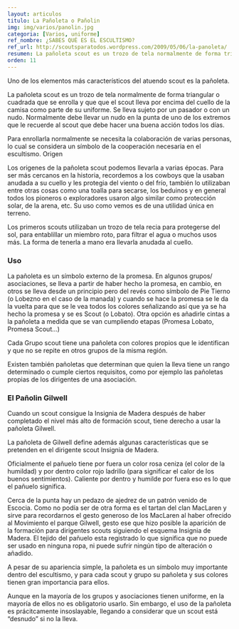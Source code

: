 ```yaml
---
layout: articulos
titulo: La Pañoleta o Pañolin
img: img/varios/panolin.jpg
categoria: [Varios, uniforme]
ref_nombre: ¿SABES QUÉ ES EL ESCULTISMO?
ref_url: http://scoutsparatodos.wordpress.com/2009/05/06/la-panoleta/
resumen: La pañoleta scout es un trozo de tela normalmente de forma triangular o cuadrada que se enrolla y que que el scout lleva por encima del cuello de la camisa como parte de su uniforme
orden: 11
---
```

Uno de los elementos más característicos del atuendo scout es la pañoleta.

La pañoleta scout es un trozo de tela normalmente de forma triangular o cuadrada que se enrolla y que que el scout lleva por encima del cuello de la camisa como parte de su uniforme. Se lleva sujeto por un pasador o con un nudo. Normalmente debe llevar un nudo en la punta de uno de los extremos que le recuerde al scout que debe hacer una buena acción todos los días.

Para enrollarla normalmente se necesita la colaboración de varias personas, lo cual se considera un símbolo de la cooperación necesaria en el escultismo.
Origen

Los origenes de la pañoleta scout podemos llevarla a varias épocas. Para ser más cercanos en la historia, recordemos a los cowboys que la usaban anudada a su cuello y les protegia del viento o del frío, también lo utilizaban entre otras cosas como una toalla para secarse, los beduinos y en general todos los pioneros o exploradores usaron algo similar como protección solar, de la arena, etc. Su uso como vemos es de una utilidad única en terreno.

Los primeros scouts utilizaban un trozo de tela recia para protegerse del sol, para entablillar un miembro roto, para filtrar el agua o muchos usos más. La forma de tenerla a mano era llevarla anudada al cuello.

<amp-img src="{{site.baseurl}}/img/varios/panolin2.png" width="918" height="1200" alt="Usos de la pañoleta" layout="responsive" class="rounded center"></amp-img>

### Uso

<div class="col col-12 sm-col-6 md-col-4 lg-col-4 mr1">

<amp-img src="{{site.baseurl}}/img/varios/panolin1.jpg" width="500" height="384" alt="Pañolines" layout="responsive" class="rounded"></amp-img>

</div>

La pañoleta es un símbolo externo de la promesa. En algunos grupos/ asociaciones, se lleva a partir de haber hecho la promesa, en cambio, en otros se lleva desde un principio pero del revés como símbolo de Pie Tierno (o Lobezno en el caso de la manada) y cuando se hace la promesa se le da la vuelta para que se le vea todos los colores señalizando así que ya se ha hecho la promesa y se es Scout (o Lobato). Otra opción es añadirle cintas a la pañoleta a medida que se van cumpliendo etapas (Promesa Lobato, Promesa Scout…)

Cada Grupo scout tiene una pañoleta con colores propios que le identifican y que no se repite en otros grupos de la misma región.

Existen también pañoletas que determinan que quien la lleva tiene un rango determinado o cumple ciertos requisitos, como por ejemplo las pañoletas propias de los dirigentes de una asociación.

### El Pañolin Gilwell

Cuando un scout consigue la Insignia de Madera después de haber completado el nivel más alto de formación scout, tiene derecho a usar la pañoleta Gilwell.

La pañoleta de Gilwell define además algunas características que se pretenden en el dirigente scout Insignia de Madera.

Oficialmente el pañuelo tiene por fuera un color rosa ceniza (el color de la humildad) y por dentro color rojo ladrillo (para significar el calor de los buenos sentimientos). Caliente por dentro y humilde por fuera eso es lo que el pañuelo significa.

Cerca de la punta hay un pedazo de ajedrez de un patrón venido de Escocia. Como no podía ser de otra forma es el tartan del clan MacLaren y sirve para recordarnos el gesto generoso de los MacLaren al haber ofrecido al Movimiento el parque Gilwell, gesto ese que hizo posible la aparición de la formación para dirigentes scouts siguiendo el esquema Insignia de Madera. El tejido del pañuelo esta registrado lo que significa que no puede ser usado en ninguna ropa, ni puede sufrir ningún tipo de alteración o añadido.

A pesar de su apariencia simple, la pañoleta es un símbolo muy importante dentro del escultismo, y para cada scout y grupo su pañoleta y sus colores tienen gran importancia para ellos.

Aunque en la mayoría de los grupos y asociaciones tienen uniforme, en la mayoría de ellos no es obligatorio usarlo. Sin embargo, el uso de la pañoleta es prácitcamente insoslayable, llegando a considerar que un scout está “desnudo” si no la lleva.